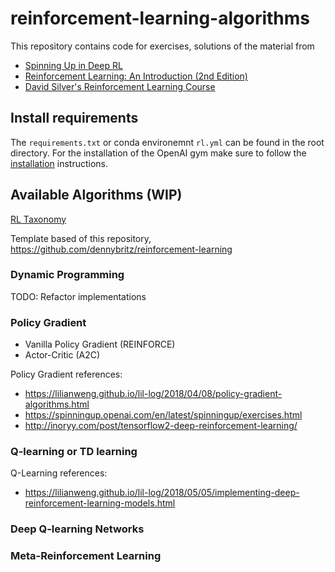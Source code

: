 # reinforcement-learning-algorithms
This repository contains code for exercises, solutions of the material from 
* [Spinning Up in Deep RL](https://spinningup.openai.com/en/latest/index.html)
* [Reinforcement Learning: An Introduction (2nd Edition)](http://incompleteideas.net/book/RLbook2018.pdf)
* [David Silver's Reinforcement Learning Course](http://www0.cs.ucl.ac.uk/staff/d.silver/web/Teaching.html)

## Install requirements
The `requirements.txt` or conda environemnt `rl.yml` can be found in the root directory. For the installation of the OpenAI gym make sure to follow the [installation](https://github.com/openai/gym#installation) instructions.

## Available Algorithms (WIP)
[RL Taxonomy](https://github.com/bennylp/RL-Taxonomy)

Template based of this repository,
https://github.com/dennybritz/reinforcement-learning


### Dynamic Programming
TODO: Refactor implementations

### Policy Gradient 
- Vanilla Policy Gradient (REINFORCE)
- Actor-Critic (A2C)

Policy Gradient references:
- https://lilianweng.github.io/lil-log/2018/04/08/policy-gradient-algorithms.html
- https://spinningup.openai.com/en/latest/spinningup/exercises.html
- http://inoryy.com/post/tensorflow2-deep-reinforcement-learning/
### Q-learning or TD learning

Q-Learning references:
- https://lilianweng.github.io/lil-log/2018/05/05/implementing-deep-reinforcement-learning-models.html


### Deep Q-learning Networks

### Meta-Reinforcement Learning